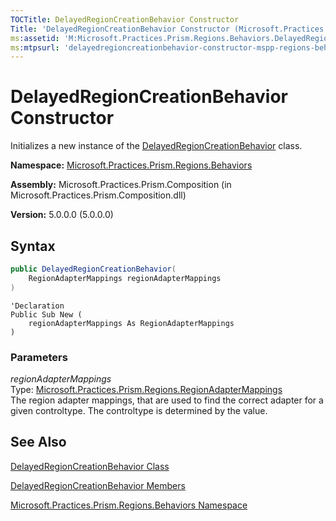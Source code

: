 ```yaml
---
TOCTitle: DelayedRegionCreationBehavior Constructor
Title: 'DelayedRegionCreationBehavior Constructor (Microsoft.Practices.Prism.Regions.Behaviors)'
ms:assetid: 'M:Microsoft.Practices.Prism.Regions.Behaviors.DelayedRegionCreationBehavior.\#ctor(Microsoft.Practices.Prism.Regions.RegionAdapterMappings)'
ms:mtpsurl: 'delayedregioncreationbehavior-constructor-mspp-regions-behaviors.md'
---
```


# DelayedRegionCreationBehavior Constructor

Initializes a new instance of the [DelayedRegionCreationBehavior](/patterns-practices/reference/delayedregioncreationbehavior-class-mspp-regions-behaviors) class.

**Namespace:** [Microsoft.Practices.Prism.Regions.Behaviors](/patterns-practices/reference/mspp-regions-behaviors-namespace)

**Assembly:** Microsoft.Practices.Prism.Composition (in Microsoft.Practices.Prism.Composition.dll)

**Version:** 5.0.0.0 (5.0.0.0)

## Syntax
```C#
public DelayedRegionCreationBehavior(
	RegionAdapterMappings regionAdapterMappings
)
```

```VB
'Declaration
Public Sub New ( 
	regionAdapterMappings As RegionAdapterMappings
)
```

### Parameters

*regionAdapterMappings*  
Type: [Microsoft.Practices.Prism.Regions.RegionAdapterMappings](/patterns-practices/reference/regionadaptermappings-class-mspp-regions)  
The region adapter mappings, that are used to find the correct adapter for a given controltype. The controltype is determined by the value.

## See Also

[DelayedRegionCreationBehavior Class](/patterns-practices/reference/delayedregioncreationbehavior-class-mspp-regions-behaviors)

[DelayedRegionCreationBehavior Members](/patterns-practices/reference/delayedregioncreationbehavior-members-mspp-regions-behaviors)

[Microsoft.Practices.Prism.Regions.Behaviors Namespace](/patterns-practices/reference/mspp-regions-behaviors-namespace)
